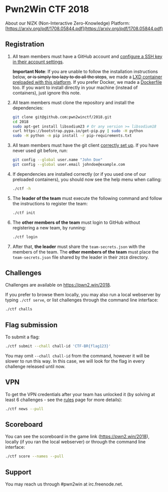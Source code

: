 # Pwn2Win CTF 2018

About our NIZK (Non-Interactive Zero-Knowledge) Platform: [https://arxiv.org/pdf/1708.05844.pdf](https://arxiv.org/pdf/1708.05844.pdf)

## Registration
1. All team members must have a GitHub account and [configure a SSH key in their account settings](https://github.com/settings/keys).

   **Important Note**: If you are unable to follow the installation instructions below, ~~or is simply too lazy to do all the steps~~, we made a [LXD container preloaded with this platform](container-lxc.en.md). If you prefer Docker, we made a [Dockerfile](container-docker.en.md) too. If you want to install directly in your machine (instead of containers), just ignore this note.

2. All team members must clone the repository and install the dependencies:
   ```bash
   git clone git@github.com:pwn2winctf/2018.git
   cd 2018
   sudo apt-get install libsodium23 # Or any version >= libsodium18
   curl https://bootstrap.pypa.io/get-pip.py | sudo -H python
   sudo -H python -m pip install -r pip-requirements.txt
   ```
   
3. All team members must have the git client [correctly set up](https://git-scm.com/book/en/v2/Getting-Started-First-Time-Git-Setup). If you have never used git before, run:
   ```bash
   git config --global user.name "John Doe"
   git config --global user.email johndoe@example.com
   ```

4. If dependencies are installed correctly (or if you used one of our preloaded containers), you should now see the help menu when calling:
   ```bash
   ./ctf -h
   ```

5. The **leader of the team** must execute the following command and follow the instructions to register the team:
   ```bash
   ./ctf init
   ```

6. The **other members of the team** must login to GitHub without registering a new team, by running:
   ```bash
   ./ctf login
   ```

7. After that, **the leader** must share the `team-secrets.json` with the members of the team. The **other members of the team** must place the `team-secrets.json` file shared by the leader in their `2018` directory.

## Challenges

Challenges are available on https://pwn2.win/2018.

If you prefer to browse them locally, you may also run a local webserver by typing `./ctf serve`, or list challenges through the command line interface:
```bash
./ctf challs
```

## Flag submission

To submit a flag:
```bash
./ctf submit --chall chall-id 'CTF-BR{flag123}'
```

You may omit `--chall chall-id` from the command, however it will be slower to run this way. In this case, we will look for the flag in every challenge released until now.

## VPN

To get the VPN credentials after your team has unlocked it (by solving at least 6 challenges - see the [rules](https://pwn2win.party/rules) page for more details):
```bash
./ctf news --pull
```

## Scoreboard

You can see the scoreboard in the game link (https://pwn2.win/2018), locally (if you ran the local webserver) or through the command line interface:
```bash
./ctf score --names --pull
```

## Support

You may reach us through #pwn2win at irc.freenode.net.
